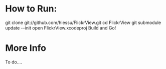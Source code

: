 How to Run:
===========
git clone git://github.com/hiessu/FlickrView.git 
cd FlickrView
git submodule update --init
open FlickrView.xcodeproj
Build and Go!


More Info
=========
To do....

